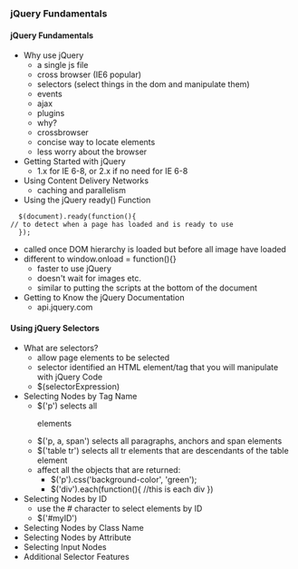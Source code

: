 ### jQuery Fundamentals

#### jQuery Fundamentals

* Why use jQuery
  *  a single js file
  *  cross browser (IE6 popular)
  *  selectors (select things in the dom and manipulate them)
  *  events
  *  ajax
  *  plugins
  *  why?
    * crossbrowser
    * concise way to locate elements
    * less worry about the browser
* Getting Started with jQuery
  *  1.x for IE 6-8, or 2.x if no need for IE 6-8 
* Using Content Delivery Networks
  * caching and parallelism 
* Using the jQuery ready() Function
````
  $(document).ready(function(){
// to detect when a page has loaded and is ready to use
  });
````  
  * called once DOM hierarchy is loaded but before all image have loaded
  * different to window.onload = function(){}
    *  faster to use jQuery
    *  doesn't wait for images etc.
    *  similar to putting the scripts at the bottom of the document
* Getting to Know the jQuery Documentation
  * api.jquery.com
  
#### Using jQuery Selectors

* What are selectors?
  * allow page elements to be selected
  * selector identified an HTML element/tag that you will manipulate with jQuery Code
  * $(selectorExpression)
* Selecting Nodes by Tag Name
  * $('p') selects all <p> elements
  * $('p, a, span') selects all paragraphs, anchors and span elements
  * $('table tr') selects all tr elements that are descendants of the table element
  * affect all the objects that are returned:
    * $('p').css('background-color', 'green');
    * $('div').each(function(){ //this is each div })
* Selecting Nodes by ID
  * use the # character to select elements by ID
  * $('#myID')
* Selecting Nodes by Class Name
* Selecting Nodes by Attribute
* Selecting Input Nodes
* Additional Selector Features





